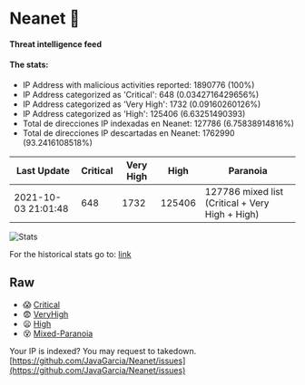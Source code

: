 # Neanet :hocho:
#### Threat intelligence feed
#### The stats:

- IP Address with malicious activities reported: 1890776 (100%)
- IP Address categorized as 'Critical':  648 (0.0342716429656%)
- IP Address categorized as 'Very High':  1732 (0.09160260126%)
- IP Address categorized as 'High':  125406 (6.63251490393)
- Total de direcciones IP indexadas en Neanet:  127786 (6.75838914816%)
- Total de direcciones IP descartadas en Neanet:  1762990 (93.2416108518%)

| Last Update | Critical | Very High | High | Paranoia |
| --- | --- | --- | --- | --- |
| 2021-10-03 21:01:48 | 648 | 1732 | 125406 | 127786 mixed list (Critical + Very High + High)|

![Stats](https://docs.google.com/spreadsheets/d/e/2PACX-1vSnaNMIXVabIpDJjufMlzH7poXnshF3mgd8Is1g9ytUEzVsP5my4Trn8f-xkoLLQ38xpL3HtmUexLo6/pubchart?oid=501124687&format=image)

For the historical stats go to: [link](/stats.csv)
## Raw
- :scream: [Critical](https://raw.githubusercontent.com/JavaGarcia/Neanet/master/blacklists/neanet_critical.txt)
- :fearful: [VeryHigh](https://raw.githubusercontent.com/JavaGarcia/Neanet/master/blacklists/neanet_veryHigh.txtt)
- :frowning: [High](https://raw.githubusercontent.com/JavaGarcia/Neanet/master/blacklists/neanet_high.txt)
- :dizzy_face: [Mixed-Paranoia](https://raw.githubusercontent.com/JavaGarcia/Neanet/master/blacklists/neanet_all.txt)


Your IP is indexed? You may request to takedown. [https://github.com/JavaGarcia/Neanet/issues](https://github.com/JavaGarcia/Neanet/issues)
























































































































































































































































































































































































































































































































































































































































































































































































































































































































































































































































































































































































































































































































































































































































































































































































































































































































































































































































































































































































































































































































































































































































































































































































































































































































































































































































































































































































































































































































































































































































































































































































































































































































































































































































































































































































































































































































































































































































































































































































































































































































































































































































































































































































































































































































































































































































































































































































































































































































































































































































































































































































































































































































































































































































































































































































































































































































































































































































































































































































































































































































































































































































































































































































































































































































































































































































































































































































































































































































































































































































































































































































































































































































































































































































































































































































































































































































































































































































































































































































































































































































































































































































































































































































































































































































































































































































































































































































































































































































































































































































































































































































































































































































































































































